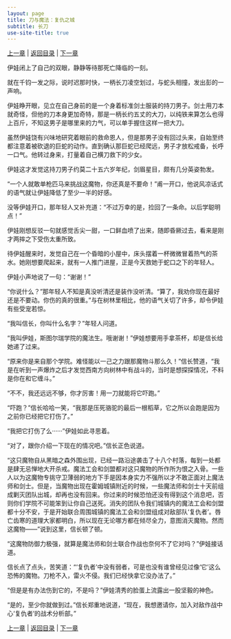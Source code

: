 ```yaml
---
layout: page
title: 刀与魔法：复仇之城
subtitle: 长刀
use-site-title: true
---
```


[上一章](/Novels/AvengerCity/monster) | [返回目录](/Novels/AvengerCity/index) | [下一章](/Novels/AvengerCity/cloud) 

伊娃闭上了自己的双眼，静静等待那死亡降临的一刻。

就在千钧一发之际，说时迟那时快，一柄长刀凌空划过，与蛇头相撞，发出彭的一声响。

伊娃睁开眼，见立在自己身前的是一个身着标准剑士服装的持刀男子。剑士用刀本就奇怪，但他的刀本身更加奇特，那是一柄长约五丈的大刀，以纯铁来算怎么也得上百斤，不知这男子是哪里来的力气，可以单手握住这样一把大刀。

虽然伊娃饶有兴味地研究着眼前的救命恩人，但是那男子没有回过头来，自始至终都注意着被砍退的巨蛇的动作。直到确认那巨蛇已经爬远，男子才放松戒备，长呼一口气。他转过身来，打量着自己横刀救下的少女。

伊娃这才发觉这持刀男子约莫二十五六岁年纪，剑眉星目，颇有几分英姿勃发。

“一个人就敢单枪匹马来挑战这魔物，你还真是不要命！”甫一开口，他说风凉话式的语气就让伊娃降低了至少一半的好感。

没等伊娃开口，那年轻人又补充道：“不过万幸的是，捡回了一条命。以后学聪明点！”

伊娃刚想反驳一句就感觉舌尖一甜，一口鲜血喷了出来，随即昏厥过去，看来是刚才两摔之下受伤太重所致。

待伊娃醒来时，发觉自己在一个昏暗的小屋中，床头摆着一杯微微冒着热气的茶水。她刚想要爬起来，就有一人推门进屋，正是今天救她于蛇口之下的年轻人。

伊娃小声地说了一句：“谢谢！”

“你说什么？”那年轻人不知是真没听清还是装作没听清。“算了，我劝你现在最好还是不要动。你伤的真的很重。”与在树林里相比，他的语气关切了许多，却令伊娃有些受宠若惊。

“我叫信长，你叫什么名字？”年轻人问道。

“我叫伊娃，斯图尔瑞学院的魔法生。哦谢谢！”伊娃想要用手拿茶杯，却是信长给她递了过来。

“原来你是来自那个学院。难怪能以一己之力跟那魔物斗那么久！”信长赞道，“我是在听到一声爆炸之后才发觉西南方向树林中有战斗的，当时是想探探情况，不料是你在和它缠斗。”

“不不，我还远远不够，你才厉害！用一刀就能将它吓跑。”

“吓跑？”信长哈哈一笑，“我那是压死骆驼的最后一根稻草，它之所以会跑是因为之前你已经把它打伤了。”

“我把它打伤了么······”伊娃如此寻思着。

“对了，跟你介绍一下现在的情况吧。”信长正色说道。

“这只魔物自从黑暗之森外围出现，已经一路沿途袭击了十八个村落，每到一处都是肆无忌惮地大开杀戒。魔法工会和剑盟都对这只魔物的所作所为恨之入骨。一些人以为这魔物专挑守卫薄弱的地方下手是因本身实力不强所以才不敢正面对上魔法师和剑士。但是，当魔物出现在霍姆城镇附近的时候，一些魔法师和剑士十天前组成剿灭团队出城，却再也没有回来。你过来的时候恐怕还没有得到这个消息吧，否则你们学院不可能笨到让你自己送死。消失的团队令我们城镇内的魔法工会和剑盟都十分不安，于是开始联合周围城镇的魔法工会和剑盟组成对敌部队‘复仇者’。唇亡齿寒的道理大家都明白，所以现在无论哪方都在倾尽全力，意图消灭魔物。然而这魔物——”说到这里，信长顿了顿。

“这魔物防御力极强，就算是魔法师和剑士联合作战也奈何不了它对吗？”伊娃接话道。

信长点了点头，苦笑道：“‘复仇者’中没有弱者，可是也没有谁曾经见过像‘它’这么恐怖的魔物。刀枪不入，雷火不侵。我们已经快拿它没办法了。”

“但是是有办法伤到它的，不是吗？”伊娃清秀的脸蛋上流露出一股坚毅的神色。

“是的，至少你就做到过。”信长郑重地说道，“现在，我想邀请你，加入对敌作战中心‘复仇者’的战术分析部。”

[上一章](/Novels/AvengerCity/monster) | [返回目录](/Novels/AvengerCity/index) | [下一章](/Novels/AvengerCity/cloud)  

<!-- UY BEGIN -->
<div id="uyan_frame"></div>
<script type="text/javascript" src="http://v2.uyan.cc/code/uyan.js"></script>
<!-- UY END -->
